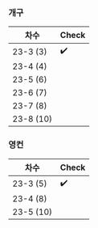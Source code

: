 
### 개구

| 차수 | Check |
| --- | --- |
| 23-3 (3) | ✔️ |
| 23-4 (4) |  | 
| 23-5 (6) |  | 
| 23-6 (7) |  | 
| 23-7 (8) |  | 
| 23-8 (10) |  | 



### 영컨
| 차수 | Check |
| --- | --- |
| 23-3 (5) | ✔️ | 
| 23-4 (8) |  | 
| 23-5 (10) |  | 
